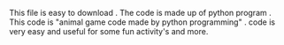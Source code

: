 This file is easy to download .
The code is made up of python program .
This code is "animal game code made by python programming" .
code is very easy and useful for some fun activity's and more.
